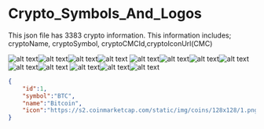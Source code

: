 # Crypto_Symbols_And_Logos
This json file has 3383 crypto information. This information includes; cryptoName, cryptoSymbol, cryptoCMCId,cryptoIconUrl(CMC)


![alt text](https://s2.coinmarketcap.com/static/img/coins/128x128/1.png)![alt text](https://s2.coinmarketcap.com/static/img/coins/128x128/1027.png)![alt text](https://s2.coinmarketcap.com/static/img/coins/128x128/825.png)![alt text](https://s2.coinmarketcap.com/static/img/coins/128x128/1839.png)
![alt text](https://s2.coinmarketcap.com/static/img/coins/128x128/3408.png)![alt text](https://s2.coinmarketcap.com/static/img/coins/128x128/4687.png)![alt text](https://s2.coinmarketcap.com/static/img/coins/128x128/52.png)![alt text](https://s2.coinmarketcap.com/static/img/coins/128x128/74.png)
![alt text](https://s2.coinmarketcap.com/static/img/coins/128x128/6636.png)![alt text](https://s2.coinmarketcap.com/static/img/coins/128x128/4943.png)
![alt text](https://s2.coinmarketcap.com/static/img/coins/128x128/2.png)![alt text](https://s2.coinmarketcap.com/static/img/coins/128x128/5994.png)![alt text](https://s2.coinmarketcap.com/static/img/coins/128x128/1958.png)


```json
{ 
	"id":1, 
	"symbol":"BTC", 
	"name":"Bitcoin", 
	"icon":"https://s2.coinmarketcap.com/static/img/coins/128x128/1.png" 
}
```
